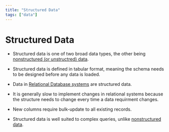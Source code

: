 ```yaml
---
title: "Structured Data"
tags: ["data"]
---
```


# Structured Data

- Structured data is one of two broad data types, the other being [nonstructured (or unstructred) data][nonstructured_data].

- Structured data is defined in tabular format, meaning the schema needs to be designed before any data is loaded. 

- Data in [Relational Database systems][relational_database] are structured data.

- It is generally slow to implement changes in relational systems because the structure needs to change every time a data requirment changes.

- New columns require bulk-update to all existing records.

- Structured data is well suited to complex queries, unlike [nonstructured data][nonstructured_data].

[nonstructured_data]: ./nonstructured_data
[relational_database]: ./relational_database
